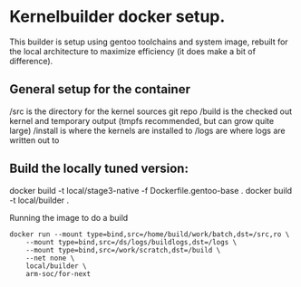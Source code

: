 # Kernelbuilder docker setup.

This builder is setup using gentoo toolchains and system image, rebuilt
for the local architecture to maximize efficiency (it does make a bit
of difference).

## General setup for the container

/src is the directory for the kernel sources git repo
/build is the checked out kernel and temporary output (tmpfs recommended, but can grow quite large)
/install is where the kernels are installed to
/logs are where logs are written out to


## Build the locally tuned version:

docker build -t local/stage3-native -f Dockerfile.gentoo-base .
docker build -t local/builder .

Running the image to do a build

```
docker run --mount type=bind,src=/home/build/work/batch,dst=/src,ro \
	--mount type=bind,src=/ds/logs/buildlogs,dst=/logs \
	--mount type=bind,src=/work/scratch,dst=/build \
	--net none \
	local/builder \
	arm-soc/for-next
```
